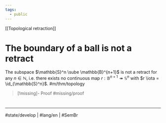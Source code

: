 ```yaml
---
tags:
  - public
---
```

[[Topological retraction]]
# The boundary of a ball is not a retract

The subspace $\mathbb{S}^n \sube \mathbb{B}^{n+1}$ is not a retract for any $n \in \mathbb{N}$,
i.e. there exists no continuous map $r : \mathbb{B}^{n+1} \twoheadrightarrow \mathbb{S}^n$ with $r \iota = \id_{\mathbb{S}^n}$. #m/thm/topology 

> [!missing]- Proof
> #missing/proof

#
---
#state/develop | #lang/en | #SemBr
